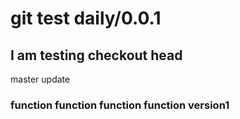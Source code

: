 # git test daily/0.0.1

## I am testing checkout head

master update


### function function function function version1
